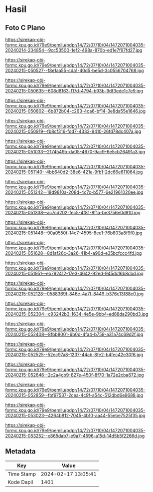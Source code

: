 # Hasil

## Foto C Plano

https://sirekap-obj-formc.kpu.go.id/79e9/pemilu/pdpr/14/72/07/10/04/1472071004035-20240214-234854--9cc53500-1ef2-498a-870b-ed1e7f97fd27.jpg

https://sirekap-obj-formc.kpu.go.id/79e9/pemilu/pdpr/14/72/07/10/04/1472071004035-20240215-050527--f8e1aa55-cda1-40d5-be5d-3c0556704768.jpg

https://sirekap-obj-formc.kpu.go.id/79e9/pemilu/pdpr/14/72/07/10/04/1472071004035-20240215-050635--608d8163-f17d-4794-b93b-9df3ede1c7e9.jpg

https://sirekap-obj-formc.kpu.go.id/79e9/pemilu/pdpr/14/72/07/10/04/1472071004035-20240215-050802--6b872b04-c263-4ca6-bf14-3e8da55e1646.jpg

https://sirekap-obj-formc.kpu.go.id/79e9/pemilu/pdpr/14/72/07/10/04/1472071004035-20240215-050919--fb8cf316-fdd7-4333-9410-26fd78dc407a.jpg

https://sirekap-obj-formc.kpu.go.id/79e9/pemilu/pdpr/14/72/07/10/04/1472071004035-20240215-051033--2174549b-da05-4670-9ac9-6e5cb26491a3.jpg

https://sirekap-obj-formc.kpu.go.id/79e9/pemilu/pdpr/14/72/07/10/04/1472071004035-20240215-051140--4bb640d2-38e6-421e-9fb1-2dc66e611064.jpg

https://sirekap-obj-formc.kpu.go.id/79e9/pemilu/pdpr/14/72/07/10/04/1472071004035-20240215-051242--18d9810a-208d-4c7c-b577-6e21961020ee.jpg

https://sirekap-obj-formc.kpu.go.id/79e9/pemilu/pdpr/14/72/07/10/04/1472071004035-20240215-051338--ac7cd202-fec5-4f81-8f1a-be3756e0d910.jpg

https://sirekap-obj-formc.kpu.go.id/79e9/pemilu/pdpr/14/72/07/10/04/1472071004035-20240215-051448--90a0550f-14c7-4595-8ee1-76b803a8f9f0.jpg

https://sirekap-obj-formc.kpu.go.id/79e9/pemilu/pdpr/14/72/07/10/04/1472071004035-20240215-051628--8d1af26c-3a26-41b4-a90d-e35bcfccc4fd.jpg

https://sirekap-obj-formc.kpu.go.id/79e9/pemilu/pdpr/14/72/07/10/04/1472071004035-20240215-051951--eb792412-17e3-4642-92ed-945dc16b8cbd.jpg

https://sirekap-obj-formc.kpu.go.id/79e9/pemilu/pdpr/14/72/07/10/04/1472071004035-20240215-052128--0588369f-846e-4a7f-8449-b376c13f88e0.jpg

https://sirekap-obj-formc.kpu.go.id/79e9/pemilu/pdpr/14/72/07/10/04/1472071004035-20240215-052304--c93242b3-1634-4e5e-9bb4-ed88da290bd3.jpg

https://sirekap-obj-formc.kpu.go.id/79e9/pemilu/pdpr/14/72/07/10/04/1472071004035-20240215-052408--8fbb8001-6b0d-4fa4-b759-a31a74c69d2f.jpg

https://sirekap-obj-formc.kpu.go.id/79e9/pemilu/pdpr/14/72/07/10/04/1472071004035-20240215-052525--52ec97a8-1237-44ab-8fe2-b4fec42e30f6.jpg

https://sirekap-obj-formc.kpu.go.id/79e9/pemilu/pdpr/14/72/07/10/04/1472071004035-20240215-052646--2c2a4cb9-827e-450f-8f70-1a72e2cba672.jpg

https://sirekap-obj-formc.kpu.go.id/79e9/pemilu/pdpr/14/72/07/10/04/1472071004035-20240215-052859--fbf97537-2cea-4c9f-a54c-512dbd6e9688.jpg

https://sirekap-obj-formc.kpu.go.id/79e9/pemilu/pdpr/14/72/07/10/04/1472071004035-20240215-053023--4264b812-7045-4b10-aa44-55ebe7525f35.jpg

https://sirekap-obj-formc.kpu.go.id/79e9/pemilu/pdpr/14/72/07/10/04/1472071004035-20240215-053252--c865dab7-e9a7-4596-a15d-14d5b5f2266d.jpg


## Metadata

| Key        | Value               |
| ---------- | ------------------- |
| Time Stamp | 2024-02-17 13:05:41 |
| Kode Dapil | 1401                |



